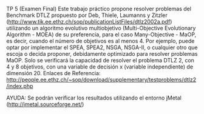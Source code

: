 TP 5 (Examen Final)
Este trabajo práctico propone resolver problemas del Benchmark DTLZ propuesto por Deb, Thiele, Laumanns y Zitzler (http://www.tik.ee.ethz.ch/sop/publicationListFiles/dtlz2002a.pdf) utilizando un algoritmo evolutivo multiobjetivo (Multi-Objective Evolutionary Algorithm - MOEA) de su preferencia, para el caso Many-Objective - MaOP, es decir, cuando el número de objetivos es al menos 4. Por ejemplo, puede optar por implementar el SPEA, SPEA2, NSGA, NSGA-II, o cualquier otro que escoja o decida proponer, debidamente optimizado para resolver problemas MaOP. Solo se verificará la capacidad de resolver el problema DTLZ 2, con 4 y 8 objetivos, con una variable de decisión x (variable independiente) de dimensión 20.
Enlaces de Referencia:
http://people.ee.ethz.ch/~sop/download/supplementary/testproblems/dtlz2/index.php

AYUDA: 
Se podrán verificar los resultados utilizando el entorno jMetal (http://jmetal.sourceforge.net/) 
